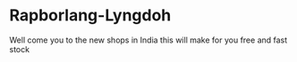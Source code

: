 # Rapborlang-Lyngdoh
Well come you to the new shops in India this will make for you free and fast stock

